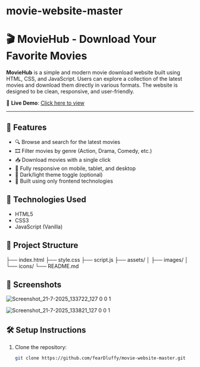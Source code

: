 # movie-website-master

# 🎬 MovieHub - Download Your Favorite Movies

**MovieHub** is a simple and modern movie download website built using HTML, CSS, and JavaScript. Users can explore a collection of the latest movies and download them directly in various formats. The website is designed to be clean, responsive, and user-friendly.

🔗 **Live Demo**: [Click here to view](https://feardluffy.github.io/Movie-landing-page/)

---
## 🌟 Features

- 🔍 Browse and search for the latest movies
- 🎞️ Filter movies by genre (Action, Drama, Comedy, etc.)
- 📥 Download movies with a single click
- 📱 Fully responsive on mobile, tablet, and desktop
- 🌙 Dark/light theme toggle (optional)
- 🧩 Built using only frontend technologies

## 🚀 Technologies Used

- HTML5
- CSS3
- JavaScript (Vanilla)

## 📁 Project Structure

├── index.html
├── style.css
├── script.js
├── assets/
│ ├── images/
│ └── icons/
└── README.md


## 📸 Screenshots

![Screenshot_21-7-2025_133722_127 0 0 1](https://github.com/user-attachments/assets/5c2f4b2d-1c5e-4bfb-a83a-8c844e252689)

![Screenshot_21-7-2025_133821_127 0 0 1](https://github.com/user-attachments/assets/50338d6d-4655-4eec-8ba0-d59be6c9c989)

## 🛠️ Setup Instructions

1. Clone the repository:
   ```bash
   git clone https://github.com/fearDluffy/movie-website-master.git
